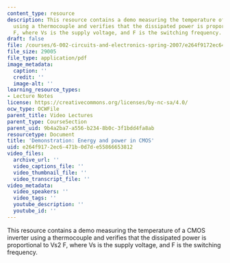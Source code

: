 ```yaml
---
content_type: resource
description: This resource contains a demo measuring the temperature of a CMOS inverter
  using a thermocouple and verifies that the dissipated power is proportional to Vs2
  F, where Vs is the supply voltage, and F is the switching frequency.
draft: false
file: /courses/6-002-circuits-and-electronics-spring-2007/e264f9172ec6471b0d7de55866653812_demo_18rp.pdf
file_size: 29005
file_type: application/pdf
image_metadata:
  caption: ''
  credit: ''
  image-alt: ''
learning_resource_types:
- Lecture Notes
license: https://creativecommons.org/licenses/by-nc-sa/4.0/
ocw_type: OCWFile
parent_title: Video Lectures
parent_type: CourseSection
parent_uid: 9b4a2ba7-a556-b234-8b0c-3f1bdd4fa8ab
resourcetype: Document
title: 'Demonstration: Energy and power in CMOS'
uid: e264f917-2ec6-471b-0d7d-e55866653812
video_files:
  archive_url: ''
  video_captions_file: ''
  video_thumbnail_file: ''
  video_transcript_file: ''
video_metadata:
  video_speakers: ''
  video_tags: ''
  youtube_description: ''
  youtube_id: ''
---
```

This resource contains a demo measuring the temperature of a CMOS inverter using a thermocouple and verifies that the dissipated power is proportional to Vs2 F, where Vs is the supply voltage, and F is the switching frequency.